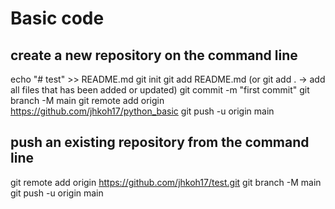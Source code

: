 # Basic code

## create a new repository on the command line
echo "# test" >> README.md
git init
git add README.md (or git add . -> add all files that has been added or updated)
git commit -m "first commit"
git branch -M main
git remote add origin https://github.com/jhkoh17/python_basic
git push -u origin main

## push an existing repository from the command line
git remote add origin https://github.com/jhkoh17/test.git
git branch -M main
git push -u origin main